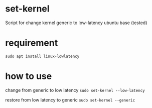 # set-kernel
Script for change kernel generic to low-latency ubuntu base (tested)

# requirement
``
sudo apt install linux-lowlatency
``

# how to use
change from generic to low latency
``
sudo set-kernel --low-latency 
``

restore from low latency to generic
``
sudo set-kernel --generic
``
